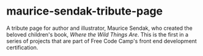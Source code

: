 # maurice-sendak-tribute-page
A tribute page for author and illustrator, Maurice Sendak, who created the beloved children's book, *Where the Wild Things Are*. This is the first in a series of projects that are part of Free Code Camp's front end development certification.
